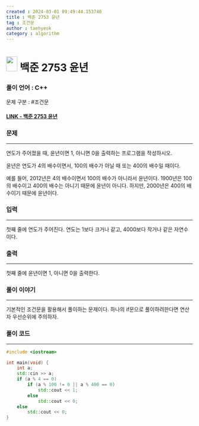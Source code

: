 ```yaml
---
created : 2024-03-01 09:49:44.153740
title : 백준 2753 윤년
tag : 조건문
author : taehyeok
category : algorithm
---
```

# <img src="https://d2gd6pc034wcta.cloudfront.net/tier/1.svg" width="30" height="40"> 백준 2753 윤년


### 풀이 언어 : C++

문제 구분 : #조건문
#### [LINK - 백준 2753 윤년](https://www.acmicpc.net/problem/2753)

### 문제

<hr>



연도가 주어졌을 때, 윤년이면 1, 아니면 0을 출력하는 프로그램을 작성하시오.

윤년은 연도가 4의 배수이면서, 100의 배수가 아닐 때 또는 400의 배수일 때이다.

예를 들어, 2012년은 4의 배수이면서 100의 배수가 아니라서 윤년이다. 1900년은 100의 배수이고 400의 배수는 아니기 때문에 윤년이 아니다. 하지만, 2000년은 400의 배수이기 때문에 윤년이다.


### 입력

<hr>


첫째 줄에 연도가 주어진다. 연도는 1보다 크거나 같고, 4000보다 작거나 같은 자연수이다.
### 출력

<hr>


첫째 줄에 윤년이면 1, 아니면 0을 출력한다.
### 풀이 이야기

<hr>


기본적인 조건문을 활용해서 풀이하는 문제이다. 하나의 if문으로 풀이하려한다면 연산자 우선순위에 주의하자.

### 풀이 코드

<hr>


``` c++
#include <iostream>

int main(void) {
    int a;
    std::cin >> a;
    if (a % 4 == 0)
        if (a % 100 != 0 || a % 400 == 0)
            std::cout << 1;
        else
            std::cout << 0;
    else
        std::cout << 0;
}
```
